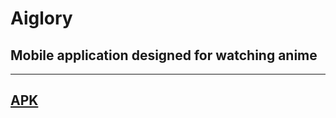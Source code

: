 # Aiglory
## Mobile application designed for watching anime
---
[APK](app/build/outputs/apk/debug/app-debug.apk)
---
